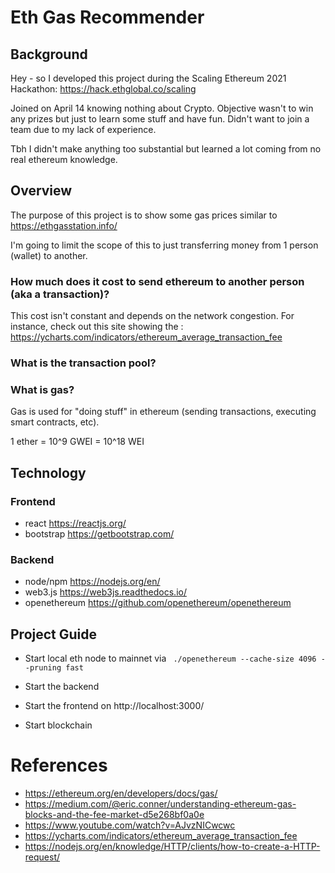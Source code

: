# Eth Gas Recommender

## Background

Hey - so I developed this project during the Scaling Ethereum 2021 Hackathon: https://hack.ethglobal.co/scaling

Joined on April 14 knowing nothing about Crypto. Objective wasn't to win any prizes but just to learn some stuff and have fun. Didn't want to join a team due to my lack of experience.

Tbh I didn't make anything too substantial but learned a lot coming from no real ethereum knowledge. 

## Overview

The purpose of this project is to show some gas prices similar to https://ethgasstation.info/ 

I'm going to limit the scope of this to just transferring money from 1 person (wallet) to another.

### How much does it cost to send ethereum to another person (aka a transaction)?

This cost isn't constant and depends on the network congestion. For instance, check out this site showing the : https://ycharts.com/indicators/ethereum_average_transaction_fee



### What is the transaction pool?

### What is gas? 

Gas is used for "doing stuff" in ethereum (sending transactions, executing smart contracts, etc). 

1 ether = 10^9 GWEI = 10^18 WEI

## Technology
### Frontend
- react https://reactjs.org/
- bootstrap https://getbootstrap.com/

### Backend
- node/npm https://nodejs.org/en/
- web3.js https://web3js.readthedocs.io/
- openethereum https://github.com/openethereum/openethereum

## Project Guide

- Start local eth node to mainnet via ` ./openethereum --cache-size 4096 --pruning fast`

- Start the backend
- Start the frontend on http://localhost:3000/
- Start blockchain


# References
- https://ethereum.org/en/developers/docs/gas/
- https://medium.com/@eric.conner/understanding-ethereum-gas-blocks-and-the-fee-market-d5e268bf0a0e
- https://www.youtube.com/watch?v=AJvzNICwcwc
- https://ycharts.com/indicators/ethereum_average_transaction_fee
- https://nodejs.org/en/knowledge/HTTP/clients/how-to-create-a-HTTP-request/

